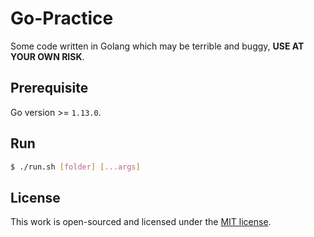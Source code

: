 # Go-Practice

Some code written in Golang which may be terrible and buggy, **USE AT YOUR OWN RISK**.

## Prerequisite

Go version >= `1.13.0`.

## Run

```bash
$ ./run.sh [folder] [...args]
```

## License

This work is open-sourced and licensed under the [MIT license](LICENSE).
